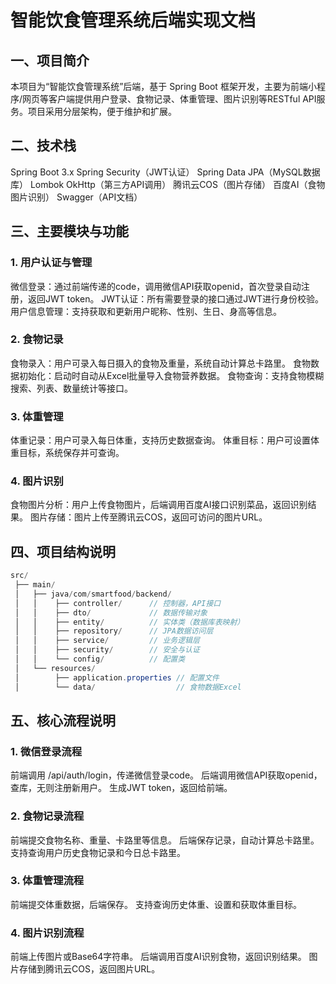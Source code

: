 # 智能饮食管理系统后端实现文档

## 一、项目简介

本项目为“智能饮食管理系统”后端，基于 Spring Boot 框架开发，主要为前端小程序/网页等客户端提供用户登录、食物记录、体重管理、图片识别等RESTful API服务。项目采用分层架构，便于维护和扩展。

## 二、技术栈

Spring Boot 3.x
Spring Security（JWT认证）
Spring Data JPA（MySQL数据库）
Lombok
OkHttp（第三方API调用）
腾讯云COS（图片存储）
百度AI（食物图片识别）
Swagger（API文档）

## 三、主要模块与功能

### 1. 用户认证与管理
微信登录：通过前端传递的code，调用微信API获取openid，首次登录自动注册，返回JWT token。
JWT认证：所有需要登录的接口通过JWT进行身份校验。
用户信息管理：支持获取和更新用户昵称、性别、生日、身高等信息。

### 2. 食物记录
食物录入：用户可录入每日摄入的食物及重量，系统自动计算总卡路里。
食物数据初始化：启动时自动从Excel批量导入食物营养数据。
食物查询：支持食物模糊搜索、列表、数量统计等接口。

### 3. 体重管理
体重记录：用户可录入每日体重，支持历史数据查询。
体重目标：用户可设置体重目标，系统保存并可查询。

### 4. 图片识别
食物图片分析：用户上传食物图片，后端调用百度AI接口识别菜品，返回识别结果。
图片存储：图片上传至腾讯云COS，返回可访问的图片URL。

## 四、项目结构说明

```java
src/
 ├── main/
 │   ├── java/com/smartfood/backend/
 │   │    ├── controller/      // 控制器，API接口
 │   │    ├── dto/             // 数据传输对象
 │   │    ├── entity/          // 实体类（数据库表映射）
 │   │    ├── repository/      // JPA数据访问层
 │   │    ├── service/         // 业务逻辑层
 │   │    ├── security/        // 安全与认证
 │   │    └── config/          // 配置类
 │   └── resources/
 │        ├── application.properties // 配置文件
 │        └── data/                  // 食物数据Excel
```

## 五、核心流程说明

### 1. 微信登录流程
前端调用 /api/auth/login，传递微信登录code。
后端调用微信API获取openid，查库，无则注册新用户。
生成JWT token，返回给前端。

### 2. 食物记录流程
前端提交食物名称、重量、卡路里等信息。
后端保存记录，自动计算总卡路里。
支持查询用户历史食物记录和今日总卡路里。

### 3. 体重管理流程
前端提交体重数据，后端保存。
支持查询历史体重、设置和获取体重目标。

### 4. 图片识别流程
前端上传图片或Base64字符串。
后端调用百度AI识别食物，返回识别结果。
图片存储到腾讯云COS，返回图片URL。

